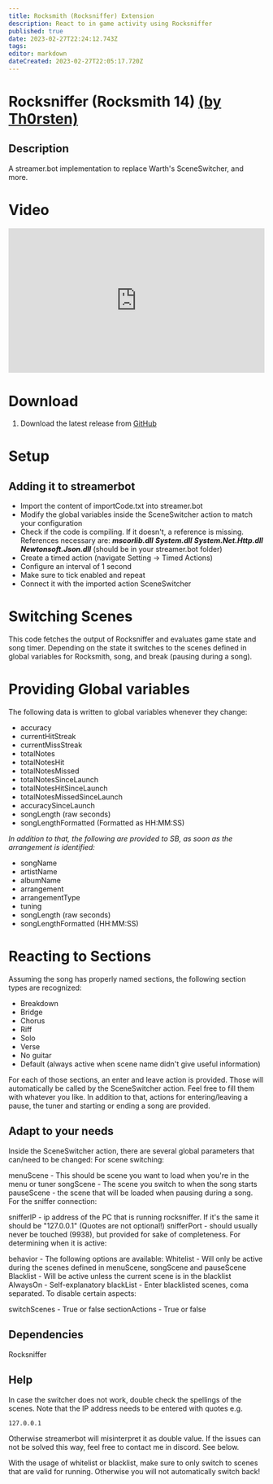 ```yaml
---
title: Rocksmith (Rocksniffer) Extension
description: React to in game activity using Rocksniffer
published: true
date: 2023-02-27T22:24:12.743Z
tags: 
editor: markdown
dateCreated: 2023-02-27T22:05:17.720Z
---
```


# Rocksniffer (Rocksmith 14) [(by Th0rsten)](https://www.twitch.tv/th0lamin)

## Description

A streamer.bot implementation to replace Warth's SceneSwitcher, and more.

# Video
<div class=“iframe-container”><iframe src="https://www.youtube.com/embed/dR7iKeCe-MI" title="YouTube video player" frameborder="0" allow="accelerometer; autoplay; clipboard-write; encrypted-media; gyroscope; picture-in-picture; fullscreen" allow fullscreen style="border: none; max-width: 100%; width: 100%; aspect-ratio: 16/9;"></iframe></div>



# Download

1. Download the latest release from [GitHub](https://github.com/Th0rstenf/Rocksniffer-to-Streamer.bot-extension/releases)

# Setup

## Adding it to streamerbot
   - Import the content of importCode.txt into streamer.bot
   - Modify the global variables inside the SceneSwitcher action to match your configuration
   - Check if the code is compiling. If it doesn't, a reference is missing. References necessary are:
***mscorlib.dll***
***System.dll***
***System.Net.Http.dll***
***Newtonsoft.Json.dll*** (should be in your streamer.bot folder)
   - Create a timed action (navigate Setting -> Timed Actions)
   - Configure an interval of 1 second
   - Make sure to tick enabled and repeat
   - Connect it with the imported action SceneSwitcher
   
# Switching Scenes

This code fetches the output of Rocksniffer and evaluates game state and song timer. Depending on the state it switches to the scenes defined in global variables for Rocksmith, song, and break (pausing during a song).

# Providing Global variables
The following data is written to global variables whenever they change:

- accuracy
- currentHitStreak
- currentMissStreak
- totalNotes
- totalNotesHit
- totalNotesMissed
- totalNotesSinceLaunch
- totalNotesHitSinceLaunch
- totalNotesMissedSinceLaunch
- accuracySinceLaunch
- songLength (raw seconds)
- songLengthFormatted (Formatted as HH:MM:SS)

*In addition to that, the following are provided to SB, as soon as the arrangement is identified:*

- songName
- artistName
- albumName
- arrangement
- arrangementType
- tuning
- songLength (raw seconds)
- songLengthFormatted (HH:MM:SS)

# Reacting to Sections
Assuming the song has properly named sections, the following section types are recognized:

- Breakdown
- Bridge
- Chorus
- Riff
- Solo
- Verse
- No guitar
- Default (always active when scene name didn't give useful information)

For each of those sections, an enter and leave action is provided. Those will automatically be called by the SceneSwitcher action. Feel free to fill them with whatever you like.
In addition to that, actions for entering/leaving a pause, the tuner and starting or ending a song are provided.

## Adapt to your needs
Inside the SceneSwitcher action, there are several global parameters that can/need to be changed: For scene switching:

menuScene - This should be scene you want to load when you're in the menu or tuner
songScene - The scene you switch to when the song starts
pauseScene - the scene that will be loaded when pausing during a song.
For the sniffer connection:

snifferIP - ip address of the PC that is running rocksniffer. If it's the same it should be "127.0.0.1" (Quotes are not optional!)
snifferPort - should usually never be touched (9938), but provided for sake of completeness.
For determining when it is active:

behavior - The following options are available:
Whitelist - Will only be active during the scenes defined in menuScene, songScene and pauseScene
Blacklist - Will be active unless the current scene is in the blacklist
AlwaysOn - Self-explanatory
blackList - Enter blacklisted scenes, coma separated.
To disable certain aspects:

switchScenes - True or false
sectionActions - True or false

## Dependencies
Rocksniffer

## Help
In case the switcher does not work, double check the spellings of the scenes. Note that the IP address needs to be entered with quotes e.g.

```127.0.0.1```

Otherwise streamerbot will misinterpret it as double value. If the issues can not be solved this way, feel free to contact me in discord. See below.

With the usage of whitelist or blacklist, make sure to only switch to scenes that are valid for running. Otherwise you will not automatically switch back!